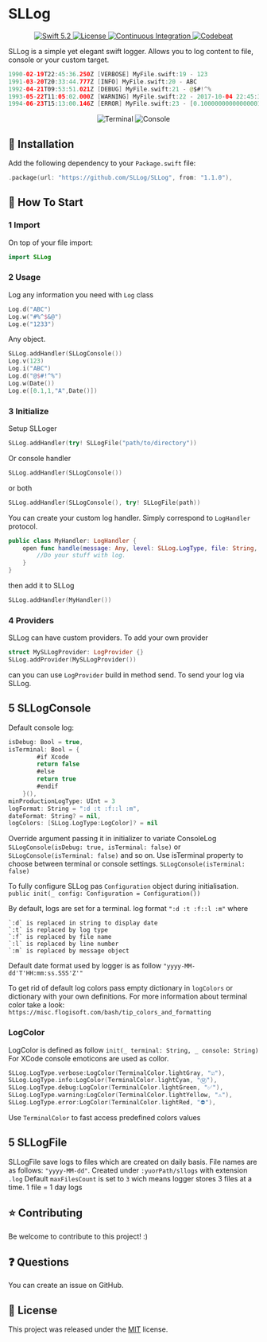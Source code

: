 # SLLog

<p align="center">
<a href="https://swift.org">
    <img src="http://img.shields.io/badge/swift-5.2-brightgreen.svg" alt="Swift 5.2">
</a>
<a href="https://raw.githubusercontent.com/shial4/SLLog/master/LICENSE">
    <img src="https://img.shields.io/badge/license-MIT-blue.svg" alt="License" />
</a>
<a href="https://github.com/shial4/LogSwift/actions">
    <img src="https://github.com/shial4/LogSwift/workflows/test/badge.svg" alt="Continuous Integration">
</a>
<a href="https://codebeat.co/projects/github-com-sllog-sllog-master">
    <img src="https://codebeat.co/badges/34b30a6f-29dd-4870-8f95-922267cef054" alt="Codebeat" />
</a>
</p>

SLLog is a simple yet elegant swift logger. Allows you to log content to file, console or your custom target.

```swift
1990-02-19T22:45:36.250Z [VERBOSE] MyFile.swift:19 - 123
1991-03-20T20:33:44.777Z [INFO] MyFile.swift:20 - ABC
1992-04-21T09:53:51.021Z [DEBUG] MyFile.swift:21 - @$#!^%
1993-05-22T11:05:02.000Z [WARNING] MyFile.swift:22 - 2017-10-04 22:45:36 +0000
1994-06-23T15:13:00.146Z [ERROR] MyFile.swift:23 - [0.10000000000000001, 1, "A", 2017-10-04 09:55:36 +0000]
```

<p align="center">
<img src="Images/terminal.png" alt="Terminal" />
<img src="Images/console.png" alt="Console" />
</p>

## 🔧 Installation

Add the following dependency to your `Package.swift` file:
```swift
.package(url: "https://github.com/SLLog/SLLog", from: "1.1.0"),
```

## 💊 How To Start

### 1 Import

On top of your file import:
```swift
import SLLog
```

### 2 Usage

Log any information you need with `Log` class
```swift
Log.d("ABC")
Log.w("#%^$&@")
Log.e("1233")
```
Any object.
```swift
SLLog.addHandler(SLLogConsole())
Log.v(123)
Log.i("ABC")
Log.d("@$#!^%")
Log.w(Date())
Log.e([0.1,1,"A",Date()])
```

### 3 Initialize

Setup SLLoger
```swift
SLLog.addHandler(try! SLLogFile("path/to/directory"))
```
Or console handler
```swift
SLLog.addHandler(SLLogConsole())
```
or both
```swift
SLLog.addHandler(SLLogConsole(), try! SLLogFile(path))
```
You can create your custom log handler. Simply correspond to `LogHandler` protocol.

```swift
public class MyHandler: LogHandler {
    open func handle(message: Any, level: SLLog.LogType, file: String, line: UInt) {
        //Do your stuff with log.
    }
}
```
then add it to SLLog
```swift
SLLog.addHandler(MyHandler())
```

### 4 Providers

SLLog can have custom providers. To add your own provider 
```swift
struct MySLLogProvider: LogProvider {}
SLLog.addProvider(MySLLogProvider())
```
can you can use `LogProvider` build in method send. To send your log via SLLog.

## 5 SLLogConsole
Default console log:
```swift
isDebug: Bool = true,
isTerminal: Bool = {
        #if Xcode
        return false
        #else
        return true
        #endif
    }(),
minProductionLogType: UInt = 3
logFormat: String = ":d :t :f::l :m",
dateFormat: String? = nil,
logColors: [SLLog.LogType:LogColor]? = nil
```
Override argument passing it in initializer to variate ConsoleLog
`SLLogConsole(isDebug: true, isTerminal: false)`
or
`SLLogConsole(isTerminal: false)`
and so on.
Use isTerminal property to choose between terminal or console settings.
`SLLogConsole(isTerminal: false)`

To fully configure SLLog pas `Configuration` object during initialisation.
`public init(_ config: Configuration = Configuration())`

By default, logs are set for a terminal.
log format `":d :t :f::l :m"` where

    `:d` is replaced in string to display date
    `:t` is replaced by log type
    `:f` is replaced by file name
    `:l` is replaced by line number
    `:m` is replaced by message object

Default date format used by logger is as follow `"yyyy-MM-dd'T'HH:mm:ss.SSS'Z'"`

To get rid of default log colors pass empty dictionary in `logColors` or dictionary with your own definitions.
For more information about terminal color take a look: `https://misc.flogisoft.com/bash/tip_colors_and_formatting`

### LogColor

LogColor is defined as follow `init(_ terminal: String, _ console: String)`
For XCode console emoticons are used as collor.

```swift
SLLog.LogType.verbose:LogColor(TerminalColor.lightGray, "☑️"),
SLLog.LogType.info:LogColor(TerminalColor.lightCyan, "Ⓜ️"),
SLLog.LogType.debug:LogColor(TerminalColor.lightGreen, "✅"),
SLLog.LogType.warning:LogColor(TerminalColor.lightYellow, "⚠️"),
SLLog.LogType.error:LogColor(TerminalColor.lightRed, "⛔️"),
```
Use `TerminalColor`  to fast access predefined colors values

## 5 SLLogFile
SLLogFile save logs to files which are created on daily basis.
File names are as follows: `"yyyy-MM-dd"`. Created under `:yuorPath/sllogs` with extension `.log`
Default `maxFilesCount` is set to `3` wich means logger stores 3 files at a time.
1 file = 1 day logs


## ⭐ Contributing

Be welcome to contribute to this project! :)

## ❓ Questions

You can create an issue on GitHub.

## 📝 License

This project was released under the [MIT](LICENSE) license.
